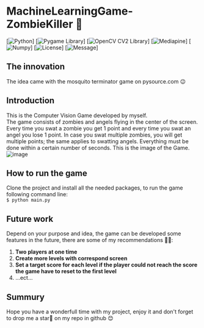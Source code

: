 # MachineLearningGame-ZombieKiller 🧟

[![Python](https://img.shields.io/badge/python-3.11.4-blue)]
[![Pygame Library](https://img.shields.io/badge/pygame-2.4.0-green)]
[![OpenCV CV2 Library](https://img.shields.io/badge/opencv_python%20(cv2)-4.8-pink)]
[![Mediapine](https://img.shields.io/badge/mediapipe-0.10.3-orange)]
[![Numpy](https://img.shields.io/badge/numpy-1.25.2-yellow)]
[![License](https://img.shields.io/badge/license-MIT_License-purple)]
[![Message](https://img.shields.io/badge/Clone_project_and_enjoy_the_game_%F0%9F%98%89-8A2BE2)]
## The innovation
The idea came with the mosquito terminator game on pysource.com 😉
## Introduction 
This is the Computer Vision Game developed by myself. </br>
The game consists of zombies and angels flying in the center of the screen. Every time you swat a zombie you get 1 point and every time you swat an angel you lose 1 point. In case you swat multiple zombies, you will get multiple points; the same applies to swatting angels. Everything must be done within a certain number of seconds. This is the image of the Game.
![image](https://github.com/tovanhieu/MachineLearningGame-ZombieKiller/assets/26000753/0b58801e-6ea4-4031-af73-991212b95d48)
## How to run the game
Clone the project and install all the needed packages, to run the game following command line:
</br>
    ```
    $ python main.py
    ```
## Future work
Depend on your purpose and idea, the game can be developed some features in the future, there are some of my recommendations 💁‍♂️:
1. **Two players at one time**
2. **Create more levels with correspond screen**
3. **Set a target score for each level if the player could not reach the score the game have to reset to the first level**
4. ...ect...
## Summury
Hope you have a wonderfull time with my project, enjoy it and don't forget to drop me a star🌟 on my repo in github 😊
